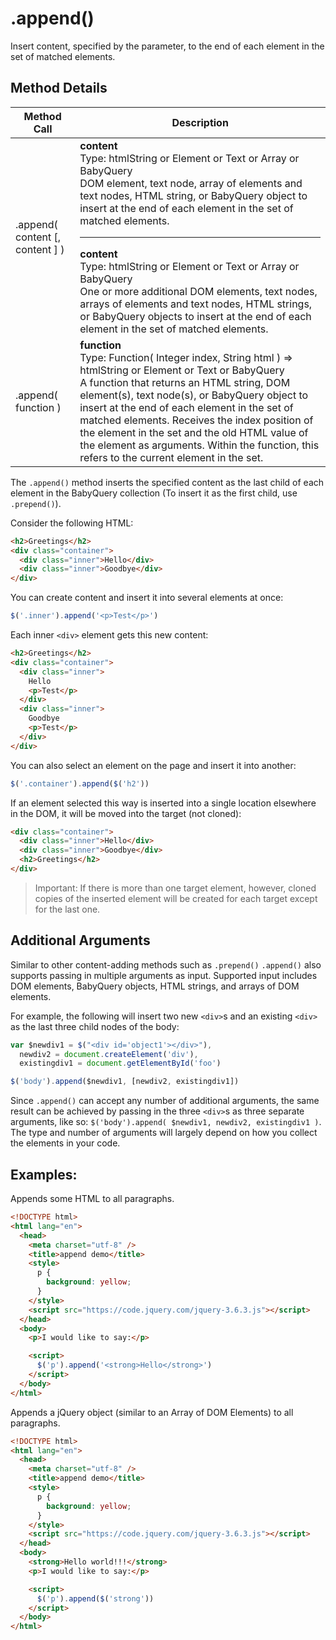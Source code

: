 # .append()

Insert content, specified by the parameter, to the end of each element in the set of matched elements.

## Method Details

| Method Call                     | Description                                                                                                                                                                                                                                                                                                                                                                                                                                                                                                                    |
| ------------------------------- | ------------------------------------------------------------------------------------------------------------------------------------------------------------------------------------------------------------------------------------------------------------------------------------------------------------------------------------------------------------------------------------------------------------------------------------------------------------------------------------------------------------------------------ |
| .append( content [, content ] ) | <b>content</b> <br>Type: htmlString or Element or Text or Array or BabyQuery<br>DOM element, text node, array of elements and text nodes, HTML string, or BabyQuery object to insert at the end of each element in the set of matched elements.<hr><b>content</b> <br>Type: htmlString or Element or Text or Array or BabyQuery<br>One or more additional DOM elements, text nodes, arrays of elements and text nodes, HTML strings, or BabyQuery objects to insert at the end of each element in the set of matched elements. |
| .append( function )             | <b>function</b><br>Type: Function( Integer index, String html ) => htmlString or Element or Text or BabyQuery<br>A function that returns an HTML string, DOM element(s), text node(s), or BabyQuery object to insert at the end of each element in the set of matched elements. Receives the index position of the element in the set and the old HTML value of the element as arguments. Within the function, this refers to the current element in the set.                                                                  |

The `.append()` method inserts the specified content as the last child of each element in the BabyQuery collection (To insert it as the first child, use `.prepend()`).

<!-- The .append() and .appendTo() methods perform the same task. The major difference is in the syntax-specifically, in the placement of the content and target. With .append(), the selector expression preceding the method is the container into which the content is inserted. With .appendTo(), on the other hand, the content precedes the method, either as a selector expression or as markup created on the fly, and it is inserted into the target container. -->

Consider the following HTML:

```html
<h2>Greetings</h2>
<div class="container">
  <div class="inner">Hello</div>
  <div class="inner">Goodbye</div>
</div>
```

You can create content and insert it into several elements at once:

```javascript
$('.inner').append('<p>Test</p>')
```

Each inner `<div>` element gets this new content:

```html
<h2>Greetings</h2>
<div class="container">
  <div class="inner">
    Hello
    <p>Test</p>
  </div>
  <div class="inner">
    Goodbye
    <p>Test</p>
  </div>
</div>
```

You can also select an element on the page and insert it into another:

```javascript
$('.container').append($('h2'))
```

If an element selected this way is inserted into a single location elsewhere in the DOM, it will be moved into the target (not cloned):

```html
<div class="container">
  <div class="inner">Hello</div>
  <div class="inner">Goodbye</div>
  <h2>Greetings</h2>
</div>
```

> Important: If there is more than one target element, however, cloned copies of the inserted element will be created for each target except for the last one.

## Additional Arguments

Similar to other content-adding methods such as `.prepend()` `.append()` also supports passing in multiple arguments as input. Supported input includes DOM elements, BabyQuery objects, HTML strings, and arrays of DOM elements.

For example, the following will insert two new `<div>`s and an existing `<div>` as the last three child nodes of the body:

```javascript
var $newdiv1 = $("<div id='object1'></div>"),
  newdiv2 = document.createElement('div'),
  existingdiv1 = document.getElementById('foo')

$('body').append($newdiv1, [newdiv2, existingdiv1])
```

Since `.append()` can accept any number of additional arguments, the same result can be achieved by passing in the three `<div>`s as three separate arguments, like so: `$('body').append( $newdiv1, newdiv2, existingdiv1 )`. The type and number of arguments will largely depend on how you collect the elements in your code.

<!-- Additional Notes:
By design, any jQuery constructor or method that accepts an HTML string — jQuery(), .append(), .after(), etc. — can potentially execute code. This can occur by injection of script tags or use of HTML attributes that execute code (for example, <img onload="">). Do not use these methods to insert strings obtained from untrusted sources such as URL query parameters, cookies, or form inputs. Doing so can introduce cross-site-scripting (XSS) vulnerabilities. Remove or escape any user input before adding content to the document.
jQuery doesn't officially support SVG. Using jQuery methods on SVG documents, unless explicitly documented for that method, might cause unexpected behaviors. Examples of methods that support SVG as of jQuery 3.0 are addClass and removeClass. -->

## Examples:

Appends some HTML to all paragraphs.

```html
<!DOCTYPE html>
<html lang="en">
  <head>
    <meta charset="utf-8" />
    <title>append demo</title>
    <style>
      p {
        background: yellow;
      }
    </style>
    <script src="https://code.jquery.com/jquery-3.6.3.js"></script>
  </head>
  <body>
    <p>I would like to say:</p>

    <script>
      $('p').append('<strong>Hello</strong>')
    </script>
  </body>
</html>
```

<!--
Appends an Element to all paragraphs.

```html
<!doctype html>
<html lang="en">
<head>
  <meta charset="utf-8">
  <title>append demo</title>
  <style>
  p {
    background: yellow;
  }
  </style>
  <script src="https://code.jquery.com/jquery-3.6.3.js"></script>
</head>
<body>

<p>I would like to say: </p>

<script>
$( "p" ).append( document.createTextNode( "Hello" ) );
</script>

</body>
</html>
``` -->

Appends a jQuery object (similar to an Array of DOM Elements) to all paragraphs.

```html
<!DOCTYPE html>
<html lang="en">
  <head>
    <meta charset="utf-8" />
    <title>append demo</title>
    <style>
      p {
        background: yellow;
      }
    </style>
    <script src="https://code.jquery.com/jquery-3.6.3.js"></script>
  </head>
  <body>
    <strong>Hello world!!!</strong>
    <p>I would like to say:</p>

    <script>
      $('p').append($('strong'))
    </script>
  </body>
</html>
```
